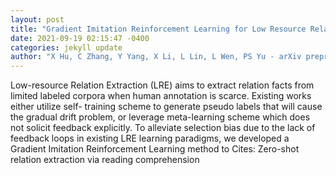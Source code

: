 ```yaml
--- 
layout: post 
title: "Gradient Imitation Reinforcement Learning for Low Resource Relation Extraction" 
date: 2021-09-19 02:15:47 -0400 
categories: jekyll update 
author: "X Hu, C Zhang, Y Yang, X Li, L Lin, L Wen, PS Yu - arXiv preprint arXiv:2109.06415, 2021" 
--- 
```

Low-resource Relation Extraction (LRE) aims to extract relation facts from limited labeled corpora when human annotation is scarce. Existing works either utilize self- training scheme to generate pseudo labels that will cause the gradual drift problem, or leverage meta-learning scheme which does not solicit feedback explicitly. To alleviate selection bias due to the lack of feedback loops in existing LRE learning paradigms, we developed a Gradient Imitation Reinforcement Learning method to Cites: Zero-shot relation extraction via reading comprehension